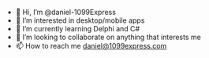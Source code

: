 - 👋 Hi, I’m @daniel-1099Express
- 👀 I’m interested in desktop/mobile apps
- 🌱 I’m currently learning Delphi and C#
- 💞️ I’m looking to collaborate on anything that interests me
- 📫 How to reach me daniel@1099express.com

<!---
daniel-1099Express/daniel-1099Express is a ✨ special ✨ repository because its `README.md` (this file) appears on your GitHub profile.
You can click the Preview link to take a look at your changes.
--->
